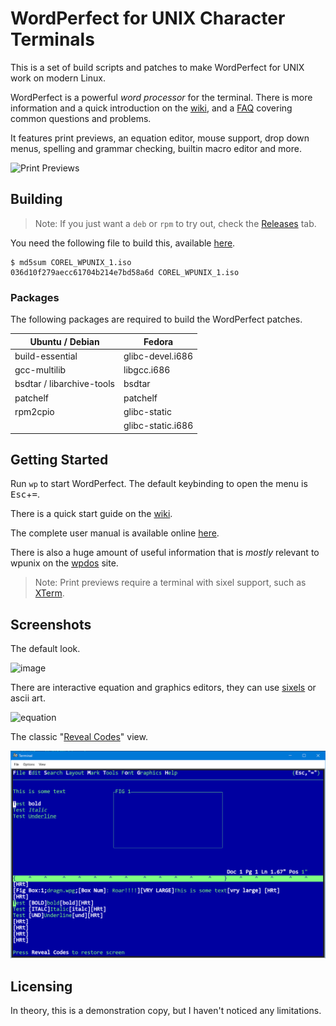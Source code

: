 # WordPerfect for UNIX Character Terminals

This is a set of build scripts and patches to make WordPerfect for UNIX
work on modern Linux.

WordPerfect is a powerful *word processor* for the terminal. There is more
information and a quick introduction on the
[wiki](https://github.com/taviso/wpunix/wiki/Getting-Started), and a
[FAQ](https://github.com/taviso/wpunix/wiki/FAQ) covering common questions and
problems.

It features print previews, an equation editor, mouse support, drop down menus,
spelling and grammar checking, builtin macro editor and more.

![Print Previews](https://user-images.githubusercontent.com/123814/186571054-af88f26c-850a-4d88-94b3-02482d15e039.gif)

## Building

> Note: If you just want a `deb` or `rpm` to try out, check the [Releases](https://github.com/taviso/wpunix/releases) tab.

You need the following file to build this, available
[here](https://archive.org/details/corel-wpunix-8/box_f.jpg).

```
$ md5sum COREL_WPUNIX_1.iso
036d10f279aecc61704b214e7bd58a6d COREL_WPUNIX_1.iso
```

### Packages

The following packages are required to build the WordPerfect patches.

| Ubuntu / Debian           | Fedora              |
| --------------------------|---------------------|
| build-essential           | glibc-devel.i686    |
| gcc-multilib              | libgcc.i686         |
| bsdtar / libarchive-tools | bsdtar              |
| patchelf                  | patchelf            |
| rpm2cpio                  | glibc-static        |
|                           | glibc-static.i686   |


## Getting Started

Run `wp` to start WordPerfect. The default keybinding to open the menu is
<kbd>Esc</kbd>+<kbd>=</kbd>.

There is a quick start guide on the [wiki](https://github.com/taviso/wpunix/wiki/Getting-Started).

The complete user manual is available online [here](https://lock.cmpxchg8b.com/files/wp8gui.pdf).

There is also a huge amount of useful information that is *mostly* relevant to
wpunix on the [wpdos](http://www.columbia.edu/~em36/wpdos/unix.html) site.

> Note: Print previews require a terminal with sixel support, such as [XTerm](https://invisible-island.net/xterm/).

## Screenshots

The default look.

![image](https://user-images.githubusercontent.com/123814/187082851-731af626-3cf1-44ac-874b-517c8ff545e6.png)

There are interactive equation and graphics editors, they can use [sixels](https://en.wikipedia.org/wiki/Sixel) or ascii art.

![equation](https://user-images.githubusercontent.com/123814/187082718-a8ddc90a-c239-40e9-9113-9538d889c091.gif)

The classic "[Reveal Codes](https://wptoolbox.com/tips/RevealCodes.html)" view.

![Screenshot](/doc/wpscreenshot-layout.png?raw=true "Layout")

## Licensing

In theory, this is a demonstration copy, but I haven't noticed any limitations.

